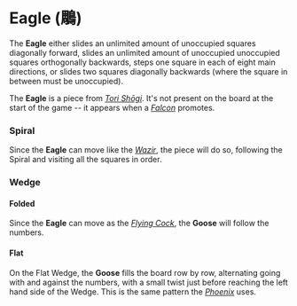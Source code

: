 # Eagle (&#x9d70;)

The **Eagle** either slides an unlimited amount of unoccupied 
squares diagonally forward, slides an unlimited amount of 
unoccupied unoccupied squares orthogonally backwards, steps
one square in each of eight main directions, or slides two
squares diagonally backwards (where the square in between must
be unoccupied).

The **Eagle** is a piece from [*Tori Sh&#x14d;gi*](#wiki:Tori_Shogi).
It's not present on the board at the start of the game -- it appears
when a [*Falcon*](tori_falcon.html) promotes.

### Spiral

Since the **Eagle** can move like the [*Wazir*](wazir.html), the
piece will do so, following the Spiral and visiting all the squares
in order.

### Wedge

#### Folded

Since the **Eagle** can move as the [*Flying Cock*](flying_cock.html),
the **Goose** will follow the numbers.

#### Flat

On the Flat Wedge, the **Goose** fills the board row by row, alternating going
with and against the numbers, with a small twist just before reaching
the left hand side of the Wedge. This is the same pattern the
[*Phoenix*](king.html?piece=phoenix) uses.

<div class = 'trapped' data-piece = 'eagle'></div>
<div class = 'boxset'  data-sets  = 'tori_shogi'></div>
